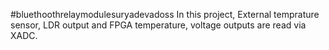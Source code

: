 #bluethoothrelaymodulesuryadevadoss
In this project, External temprature sensor, LDR output and FPGA temperature, voltage outputs are read via XADC.
